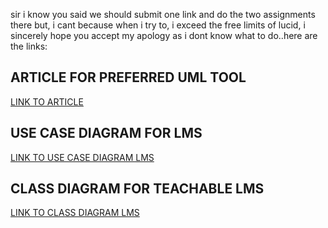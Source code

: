 
sir i know you said we should submit one link and do the two assignments there but,  i cant because when i try to, i exceed the free limits of lucid, i sincerely hope you accept my apology as i dont know what to do..here are the links:

## ARTICLE FOR PREFERRED UML TOOL
[LINK TO ARTICLE](https://docs.google.com/document/d/1EVVoV8EufcyypPEQLReUq8dhmKDm8Ys7OZkglgiGPPM/edit?usp=sharing)

## USE CASE DIAGRAM FOR LMS
[LINK TO USE CASE DIAGRAM LMS](https://lucid.app/lucidchart/85d72397-bf1f-4fcf-9881-82e7b25d2a0d/edit?viewport_loc=-11%2C791%2C1480%2C700%2C0_0&invitationId=inv_32c790cd-b9a6-4ae8-87e0-31e40d54ab40)

## CLASS DIAGRAM FOR TEACHABLE LMS
[LINK TO CLASS DIAGRAM LMS](https://lucid.app/lucidchart/ec7de28c-226f-4dc2-b20e-ef65540b43a7/edit?viewport_loc=-542%2C-210%2C2018%2C954%2C0_0&invitationId=inv_387a54a1-4693-4b84-aea5-a94f5a0b1a3d)



